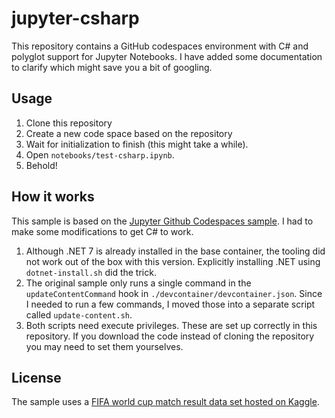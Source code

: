 # jupyter-csharp
This repository contains a GitHub codespaces environment with C# and polyglot support for Jupyter Notebooks. I have added some documentation to clarify which might save you a bit of googling.

## Usage
1. Clone this repository
2. Create a new code space based on the repository
3. Wait for initialization to finish (this might take a while).
4. Open `notebooks/test-csharp.ipynb`.
5. Behold!

## How it works
This sample is based on the [Jupyter Github Codespaces sample](https://github.com/github/codespaces-jupyter). I had to make some modifications to get C# to work.

1. Although .NET 7 is already installed in the base container, the tooling did not work out of the box with this version. Explicitly installing .NET using `dotnet-install.sh` did the trick.
2. The original sample only runs a single command in the `updateContentCommand` hook in `./devcontainer/devcontainer.json`. Since I needed to run a few commands, I moved those into a separate script called `update-content.sh`.
3. Both scripts need execute privileges. These are set up correctly in this repository. If you download the code instead of cloning the repository you may need to set them yourselves.


## License
The sample uses a [FIFA world cup match result data set hosted on Kaggle](https://www.kaggle.com/datasets/piterfm/fifa-football-world-cup).
